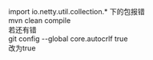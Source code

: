 import io.netty.util.collection.* 下的包报错  
mvn clean compile  
若还有错  
git config --global core.autocrlf true  
改为true
